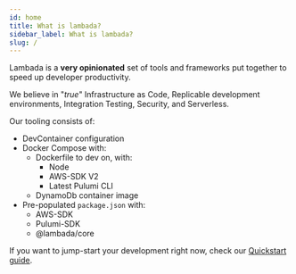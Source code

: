 ```yaml
---
id: home
title: What is lambada?
sidebar_label: What is lambada?
slug: /
---
```


Lambada is a **very opinionated** set of tools and frameworks put together to speed up developer productivity.

We believe in "*true*" Infrastructure as Code, Replicable development environments, Integration Testing, Security, and Serverless.

Our tooling consists of:
- DevContainer configuration
- Docker Compose with:
    - Dockerfile to dev on, with:
        - Node
        - AWS-SDK V2
        - Latest Pulumi CLI
    - DynamoDb container image
- Pre-populated `package.json` with:
    - AWS-SDK
    - Pulumi-SDK
    - @lambada/core

If you want to jump-start your development right now, check our [Quickstart guide](/quickstart).